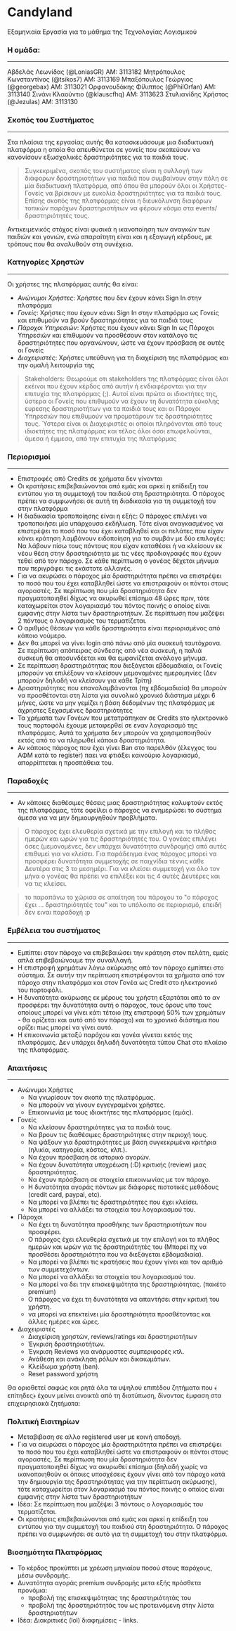 Candyland
=========


Εξαμηνιαία Εργασία για το μάθημα της Τεχνολογίας Λογισμικού

### Η ομάδα:
--------

Αβδελάς Λεωνίδας (@LoniasGR) AM: 3113182
Μητρόπουλος Κωνσταντίνος (@tsikos7) AM: 3113169
Μπαξόπουλος Γεώργιος (@georgebax) AM: 3113021
Ορφανουδάκης Φίλιππος (@PhilOrfan) AM: 3113140
Σινάνι Κλαούντιο (@klauscfhq) AM: 3113623
Στυλιανίδης Χρήστος (@Jezulas) AM: 3113130

### Σκοπός του Συστήματος
-------------

Στα πλαίσια της εργασίας αυτής θα κατασκευάσουμε μια διαδικτυακή πλατφόρμα η οποία θα απευθύνεται σε γονείς που σκοπεύουν να κανονίσουν εξωσχολικές δραστηριότητες για τα παιδιά τους. 

> Συγκεκριμένα, σκοπός του συστήματος είναι η συλλογή των διάφορων δραστηριοτήτων για παιδιά που συμβαίνουν στην πόλη σε μία διαδικτυακή πλατφόρμα, από όπου θα μπορούν όλοι οι Χρήστες-Γονείς να βρίσκουν με ευκολία δραστηριότητες για τα παιδιά τους. Επίσης σκοπός της πλατφόρμας είναι η διευκόλυνση διαφόρων τοπικών παρόχων δραστηριοτήτων να φέρουν κόσμο στα events/δραστηριότητές τους.

Αντικειμενικός στόχος είναι φυσικά η ικανοποίηση των αναγκών των παιδιών και γονιών, ενώ απαραίτητη είναι και η εξαγωγή κέρδους, με τρόπους που θα αναλυθούν στη συνέχεια.

### Κατηγορίες Χρηστών
-------------

Οι χρήστες της πλατφόρμας αυτής θα είναι: 
* *Ανώνυμοι Χρήστες*: Χρήστες που δεν έχουν κάνει Sign In στην πλατφόρμα
* *Γονείς*: Χρήστες που έχουν κάνει Sign In στην πλατφόρμα ως Γονείς και επιθυμούν να βρούν δραστηριότητες για τα παιδιά τους
* *Πάροχοι Υπηρεσιών*: Χρήστες που έχουν κάνει Sign In ως Πάροχοι Υπηρεσιών και επιθυμούν να προσθέσουν στον κατάλογο τις δραστηριότητες που οργανώνουν, ώστε να έχουν πρόσβαση σε αυτές οι Γονείς 
* *Διαχειριστές*: Χρήστες υπεύθυνη για τη διαχείριση της πλατφόρμας και την ομαλή λειτουργία της

> Stakeholders: Θεωρούμε οτι stakeholders της πλατφόρμας είναι όλοι εκέινοι που έχουν κέρδος από αυτήν ή ενδιαφέρονται για την επιτυχία της πλατφόρμας (;). Αυτοί είναι πρώτα οι ιδιοκτήτες της, ύστερα οι Γονείς που επιθυμούν να έχουν τη δυνατότητα εύκολης ευρεσης δραστηριοτήτων για τα παιδιά τους και οι Πάροχοι Υπηρεσιών που επιθυμούν να προμοτάρουν τις δραστηριότητες τους. Ύστερα είναι οι Διαχειριστές οι οποίοι πληρόνονται από τους ιδιοκτήτες της πλατφόρμας και τέλος όλοι όσοι επωφελούνται, άμεσα ή έμμεσα, από την επιτυχία της πλατφόρμας

### Περιορισμοί
-------------

* Επιστροφές από Credits σε χρήματα δεν γίνονται
* Οι κρατήσεις επιβεβαιώνονται από εμάς και αρκεί η επίδειξη του εντύπου για τη συμμετοχή του παιδιού στη δραστηριότητα. Ο πάροχος πρέπει να συμφωνήσει σε αυτή τη διαδικασία για τη συμμετοχή του στην πλατφόρμα
* Η διαδικασία τροποποίησης είναι η εξής: Ο πάροχος επιλέγει να τροποποιήσει μία υπάρχουσα εκδήλωση. Τότε είναι αναγκασμένος να επιστρέψει το ποσό που του έχει καταβληθεί και οι πελάτες που είχαν κάνει κράτηση λαμβάνουν ειδοποίηση για το συμβάν με δύο επιλογές: Να λάβουν πίσω τους πόντους που είχαν καταθέσει ή να κλείσουν εκ νέου θέση στην δραστηριότητα με τις νέες προδιαγραφές που έχουν τεθεί από τον πάροχο. Σε κάθε περίπτωση ο γονέας δέχεται μήνυμα που περιγράφει τις εκάστοτε αλλαγές.
* Για να ακυρώσει ο πάροχος μία δραστηριότητα πρέπει να επιστρέψει το ποσό που του έχει καταβληθεί ώστε να επιστραφούν οι πόντοι στους αγοραστές. Σε περίπτωση που μία δραστηριότητα δεν πραγματοποιηθεί δίχως να ακυρωθεί επίσημα 48 ώρες πριν, τότε καταχωρείται στον λογαριασμό του πόντος ποινής ο οποίος είναι εμφανής στην λίστα των δραστηριοτήτων. Σε περίπτωση που μαζέψει 2 πόντους ο λογαριασμός του τερματίζεται.
* Ο αριθμός θέσεων για κάθε δραστηριότητα είναι περιορισμένος από κάποιο νούμερο.
* Δεν θα μπορεί να γίνει login από πάνω από μία συσκευή ταυτόχρονα. Σε περίπτωση απόπειρας σύνδεσης από νέα συσκευή, η παλιά συσκευή θα αποσυνδέεται και θα εμφανίζεται ανάλογο μήνυμα.
* Σε περίπτωση δραστηριότητας που διεξάγεται εβδομαδιαία, οι Γονείς μπορούν να επιλέξουν να κλείσουν μεμονομένες ημερομηνίες (Δεν μπορούν δηλαδή να κλείσουν για κάθε Τρίτη)
* Δραστηριότητες που επαναλαμβάνονται (πχ εβδομαδιαία) θα μπορούν να προσθέτονται στη λίστα για συνολικό χρονικό διάστημα μέχρι 6 μήνες, ώστε να μην γεμίζει η βάση δεδομένων της πλατφόρμας με άχρηστες ξεχασμένες δραστηριότητες
* Τα χρήματα των Γονέων που μετατράπηκαν σε Credits sτο ηλεκτρονικό τους πορτοφόλι έχουμε μεταφερθεί σε εναν λογαριασμό της πλατφόρμας. Αυτά τα χρήματα δεν μπορούν να χρησιμοποιηθούν εκτός από το να πληρωθεί κάποια δραστηριότητα.
* Αν κάποιος πάροχος που έχει γίνει Ban στο παρελθόν (έλεγχος του ΑΦΜ κατά το register) παει να φτιάξει καινούριο λογαριασμό, απορρίπτεται η προσπάθεια του.


### Παραδοχές
-------------

* Αν κάποιες διαθέσιμες θέσεις μιας δραστηριότητας καλυφτούν εκτός της πλατφόρμας, τότε οφείλει ο πάροχος να ενημερώσει το σύστημα άμεσα για να μην δημιουργηθούν προβλήματα.

> Ο πάροχος έχει ελευθερία σχετικά με την επιλογή και το πλήθος ημερών και ωρών για τις δραστηριότητές του. Ο γονέας επιλέγει όσες (μεμονομένες, δεν υπάρχει δυνατότητα συνδρομής) από αυτές επιθυμεί για να κλείσει. Για παράδειγμα ένας πάροχος μπορεί να προσφέρει δυνατότητα συμμετοχής σε παιχνίδια τέννις κάθε Δευτέρα στις 3 το μεσημέρι. Για να κλείσει συμμετοχή για όλο τον μήνα ο γονέας θα πρέπει να επιλέξει και τις 4 αυτές Δευτέρες και να τις κλείσει.

> το παραπάνω το χώρισα σε απαίτηση του πάροχου το "ο πάροχος έχει ... δραστηριότητές του" και το υπόλοιπο σε περιορισμό, επειδή δεν ειναι παραδοχή :p

### Εμβέλεια του συστήματος
-------------

* Εμπίπτει στον πάροχο να επιβεβαιώσει την κράτηση στον πελάτη, εμείς απλά επιβεβαιώνουμε την συναλλαγή.
* Η επιστροφή χρημάτων λόγω ακύρωσης από τον πάροχο εμπίπτει στο σύστημα. Σε αυτήν την περίπτωση επιστρέφονται τα χρήματα από τον πάροχο στην πλατφόρμα και στον Γονέα ως Credit στο ηλεκτρονικό του πορτοφόλι.
* Η δυνατότητα ακύρωσης εκ μέρους του χρήστη εξαρτάται από το αν προσφέρει την δυνατότητα αυτή ο πάροχος, τους όρους υπο τους οποίους μπορεί να γίνει κάτι τέτοιο (πχ επιστροφή 50% των χρημάτων - θα ορίζεται και αυτό από τον πάροχο) και το χρονικό διάστημα που ορίζει πως μπορεί να γίνει αυτό.
* Η επικοινωνία μεταξύ παρόχου και γονέα γίνεται εκτός της πλατφόρμας. Δεν υπάρχει δηλαδή δυνατότητα τύπου Chat στο πλαίσιο της πλατφόρμας.


### Απαιτήσεις
--------------

* Ανώνυμοι Χρήστες
    * Να γνωρίσουν τον σκοπό της πλατφόρμας.
	* Να μπορούν να γίνουν εγγεγραμένοι χρήστες.
	* Επικοινωνία με τους ιδιοκτήτες της πλατφόρμας (εμάς).
* Γονείς
	* Να κλείσουν δραστηριότητες για τα παιδιά τους.
	* Να βρουν τις διαθέσιμες δραστηριότητες στην περιοχή τους.
	* Να ψάξουν για δραστηριότητες με βάση συγκεκριμένα κριτήρια (ηλικία, κατηγορία, κόστος, κλπ.).
	* Να έχουν πρόσβαση σε ιστορικό αγορών.
	* Να έχουν δυνατότητα υποχρέωση (:D) κριτικής (review) μιας δραστηριότητας.
	* Να έχουν πρόσβαση σε στοιχεία επικοινωνίας με τον πάροχο.
	* Η δυνατότητα αγοράς πόντων με διάφορες πιστοτικές μεθόδους (credit card, paypal, etc).
	* Να μπορεί να βλέπει τις δραστηριότητες που έχει κλείσει.
	* Να μπορεί να αλλάξει τα στοιχεία του λογαριασμού του.
* Πάροχοι
	* Να έχει τη δυνατότητα προσθήκης των δραστηριοτήτων που προσφέρει.
	* Ο πάροχος έχει ελευθερία σχετικά με την επιλογή και το πλήθος ημερών και ωρών για τις δραστηριότητές του (Μπορεί πχ να προσθέσει δραστηριότητα που να διεξάγεται εβδομαδιαία).
	* Να μπορεί να βλέπει τις κρατήσεις που έχουν γίνει και τον αριθμό των συμμετεχόντων.
	* Να μπορεί να αλλάξει τα στοιχεία του λογαριασμού του.
	* Να μπορεί να δει την επισκεψιμότητα της δραστηριότητας. (πακέτο premium)
	* Ο πάροχος να έχει τη δυνατότητα να απαντήσει στην κριτική του χρήστη.
	* να μπορεί να επεκτείνει μία δραστηριότητα προσθέτοντας και άλλες ημέρες και ώρες.
* Διαχειριστές
	* Διαχείριση χρηστών, reviews/ratings και δραστηριοτήτων
	* Έγκριση δραστηριοτήτων.
	* Έγκριση Reviews για ανάρμοστες συμπεριφορές κτλ.
	* Ανάθεση και ανάκληση ρόλων και δικαιωμάτων.
	* Κλείδωμα χρήστη (ban).
	* Reset password χρήστη
 	 	 							
Θα οριοθετεί σαφώς και ρητά όλα τα υψηλού επιπέδου ζητήματα που ﴾επίτηδες﴿ έχουν μείνει ανοικτά από τη διατύπωση, δίνοντας έμφαση στα επιχειρησιακά ζητήματα:


### Πολιτική Εισιτηρίων

* Μεταβιβαση σε αλλο registered user με κοινή αποδοχή.
* Για να ακυρώσει ο πάροχος μία δραστηριότητα πρέπει να επιστρέψει το ποσό που του έχει καταβληθεί ώστε να επιστραφούν οι πόντοι στους αγοραστές. Σε περίπτωση που μία δραστηριότητα δεν πραγματοποιηθεί δίχως να ακυρωθεί επίσημα (δηλαδή χωρίς να ικανοποιηθούν οι όποιες υποσχέσεις έχουν γίνει από τον πάροχο κατά την δημιουργία της δραστηριότητας για την περίπτωση ακύρωσης), τότε καταχωρείται στον λογαριασμό του πόντος ποινής ο οποίος είναι εμφανής στην λίστα των δραστηριοτήτων
* Ιδέα: Σε περίπτωση που μαζέψει 3 πόντους ο λογαριασμός του τερματίζεται.
* Οι κρατήσεις επιβεβαιώνονται από εμάς και αρκεί η επίδειξη του εντύπου για την συμμετοχή του παιδιού στη δραστηριότητα. Ο πάροχος πρέπει να συμφωνήσει σε αυτό για τη συμμετοχή του στην πλατφόρμα.

### Βιοσημότητα Πλατφόρμας

* Το κέρδος προκύπτει με χρέωση μηνιαίου ποσού στους παρόχους, μέσω συνδρομής.
* Δυνατότητα αγοράς premium συνδρομής μετα εξής πρόσθετα προνόμια:
	* προβολή της επισκεψιμότητας της δραστηριότητάς του
	* προβολή της δραστηριότητάς του ως προτεινόμενη στην λίστα δραστηριοτήτων
* Ιδέα: Διακριτικές (lol) διαφημίσεις - links.

